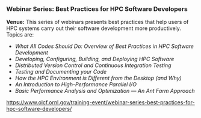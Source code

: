 ### Webinar Series: Best Practices for HPC Software Developers

**Venue:** 
This series of webinars presents best practices that help users of HPC systems carry out their software development more productively.  Topics are:

- _What All Codes Should Do: Overview of Best Practices in HPC Software Development_
- _Developing, Configuring, Building, and Deploying HPC Software_
- _Distributed Version Control and Continuous Integration Testing_
- _Testing and Documenting your Code_
- _How the HPC Environment is Different from the Desktop (and Why)_
- _An Introduction to High-Performance Parallel I/O_
- _Basic Performance Analysis and Optimization — An Ant Farm Approach_

https://www.olcf.ornl.gov/training-event/webinar-series-best-practices-for-hpc-software-developers/ 

<!--- 
Categories: Planning, Reliability, Collaboration
Topics: improving productivity and sustainability, reproducibility, testing, continuous integration testing, documentation
Level: 2 
Prerequisites: WhatIsSoftwareProductivity.md 
Aggregate: Base: Training.ProductivityAndSustainability.md
Aggregate: Section 1
--->
